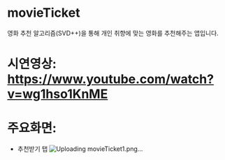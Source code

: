 ﻿# movieTicket
영화 추천 알고리즘(SVD++)을 통해 개인 취향에 맞는 영화를 추천해주는 앱입니다.

# 시연영상: <https://www.youtube.com/watch?v=wg1hso1KnME>
# 주요화면:
- 추천받기 탭
![Uploading movieTicket1.png…]()

